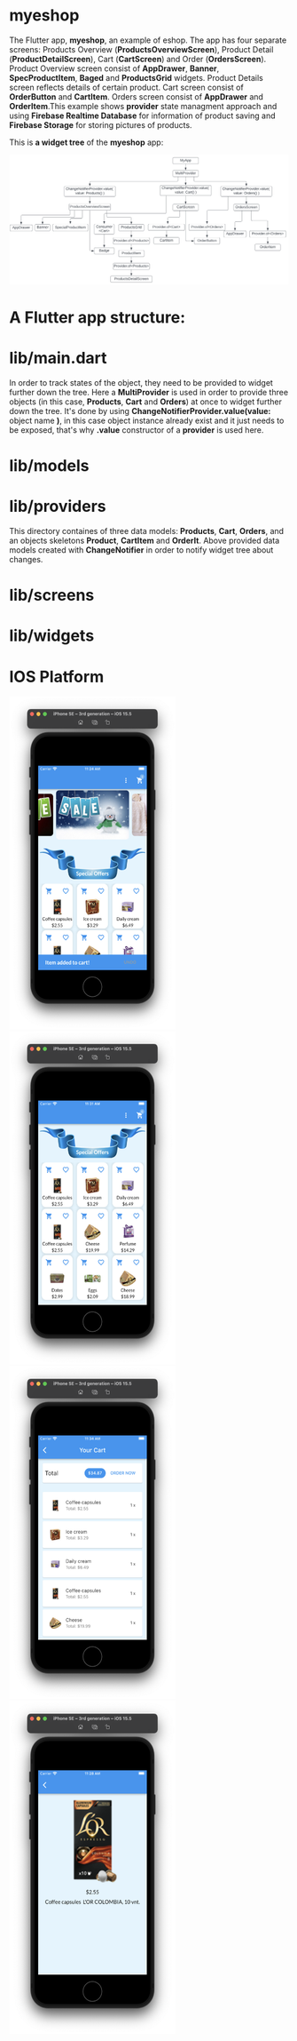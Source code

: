 # myeshop

The Flutter app, **myeshop**, an example of eshop. The app has four separate screens: Products Overview (**ProductsOverviewScreen**), Product Detail (**ProductDetailScreen**), Cart (**CartScreen**) and Order (**OrdersScreen**). Product Overview screen consist of **AppDrawer**, **Banner**, **SpecProductItem**, **Baged** and **ProductsGrid** widgets. Product Details screen reflects details of certain product. Cart screen consist of **OrderButton** and **CartItem**. Orders screen consist of **AppDrawer** and **OrderItem**.This example shows **provider** state managment approach and using **Firebase Realtime Database** for information of product saving and **Firebase Storage** for storing pictures of products.

This is **a widget tree** of the **myeshop** app:

![](https://github.com/CodingFlutter/myeshop/blob/master/assets/images/widget_treee.png)


# A Flutter app structure:

# lib/main.dart

In order to track states of the object, they need to be provided to widget further down the tree. Here a **MultiProvider** is used in order to provide three objects (in this case, **Products**, **Cart** and **Orders**) at once to widget further down the tree. It's done by using **ChangeNotifierProvider.value(value:** object name  **)**, in this case object instance already exist and it just needs to be exposed, that's why **.value** constructor of a **provider** is used here.

# lib/models

# lib/providers
This directory containes of three data models: **Products**, **Cart**, **Orders**, and an objects skeletons **Product**, **CartItem** and **OrderIt**. Above provided data models created with **ChangeNotifier** in order to notify widget tree about changes.

# lib/screens

# lib/widgets

# IOS Platform
<p align="left">
<img src="https://github.com/CodingFlutter/myeshop/blob/master/assets/images/1ios.png" width="300" height="600"/> 
<img src="https://github.com/CodingFlutter/myeshop/blob/master/assets/images/2ios.png" width="300"height="600"/> 
<img src="https://github.com/CodingFlutter/myeshop/blob/master/assets/images/3ios.png" width="300" height="600"/>
<img src="https://github.com/CodingFlutter/myeshop/blob/master/assets/images/4ios.png" width="300" height="600"/>
</p>
